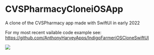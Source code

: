 # CVSPharmacyCloneiOSApp
A clone of the CVSPharmacy app made with SwiftUI in early 2022

For my most recent vailable code example see: https://github.com/AnthonyHarveyApps/IndigoFarmeriOSCloneSwiftUI

![](CVSCloneGIF2.gif)
